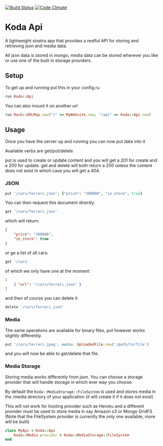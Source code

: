 [![Build Status](https://travis-ci.org/KodaFramework/koda-api.png)](https://travis-ci.org/KodaFramework/koda-api)
[![Code Climate](https://codeclimate.com/github/KodaFramework/koda-api.png)](https://codeclimate.com/github/KodaFramework/koda-api)


# Koda Api
A lightweight sinatra app that provides a restful API for storing and retrieving json and media data.

All json data is stored in mongo, media data can be stored wherever you like or use one of the built in storage providers.

## Setup

To get up and running put this in your config.ru

```ruby
run Koda::Api
```

You can also mount it on another url

```ruby
run Rack::URLMap.new("/" => MyWebsite.new, "/api" => Koda::Api.new)
```

## Usage

Once you have the server up and running you can now put data into it

Available verbs are get/put/delete

put is used to create or update content and you will get a 201 for create and a 200 for update.
get and delete will both return a 200 unless the content does not exist in which case you will get a 404.

### JSON

```ruby
put '/cars/ferrari.json', {"price": "300000", "in_stock", true}
```

You can then request this document directly:

```ruby
get '/cars/ferrari.json'
```

which will return:

```json
{
    "price": "300000",
    "in_stock": true
}
```

or ge a list of all cars:

```ruby
get '/cars'
```

of which we only have one at the moment:

```json
[
    { "url": "/cars/ferrari.json" }
]
```

and then of course you can delete it

```ruby
delete '/cars/ferrari.json'
```

### Media

The same operations are available for binary files, put however works slightly differently.

```ruby
put '/cars/ferrari.jpeg', media: UploadedFile.new('/path/to/file')
```

and you will now be able to get/delete that file.

### Media Storage

Storing media works differently from json. You can choose a storage provider that will handle storage in which ever way you choose.

By default the `Koda::MediaStorage::FileSystem` is used and stores media in the /media directory of your application (it will create it if it does not exist)

This will not work for hosting provider such as Heroku and a different provider must be used to store media in say Amazon s3 or Mongo GridFS
(Note that the FileSystem provider is currently the only one available, more will be built)

```ruby
class MyApi < Koda::Api
    Koda::Media.provider = Koda::MediaStorage::FileSystem
end
```